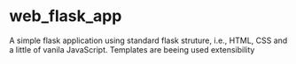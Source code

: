 # web_flask_app
A simple flask application using standard flask struture, i.e., HTML, CSS and a little of vanila JavaScript. Templates are beeing used extensibility
